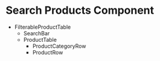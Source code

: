 # Search Products Component

* FilterableProductTable
    * SearchBar
    * ProductTable
        * ProductCategoryRow
        * ProductRow
